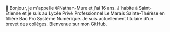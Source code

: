 👋 Bonjour, je m'appelle @Nathan-Mure et j'ai 16 ans. J'habite à Saint-Etienne et je suis au Lycée Privé Professionnel Le Marais Sainte-Thérèse en fillière Bac Pro Système Numérique. Je suis actuellement titulaire d'un brevet des collèges. Bienvenue sur mon GitHub.
